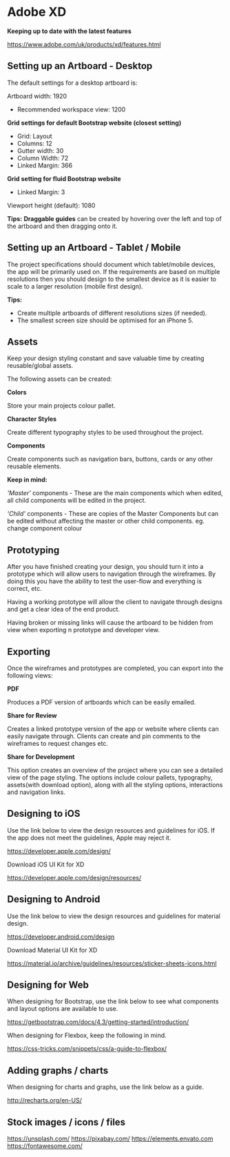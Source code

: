 # Adobe XD

**Keeping up to date with the latest features**

https://www.adobe.com/uk/products/xd/features.html


## Setting up an Artboard - Desktop

The default settings for a desktop artboard is:

Artboard width: 1920
- Recommended workspace view: 1200

**Grid settings for default Bootstrap website (closest setting)**
* Grid: Layout
* Columns: 12
* Gutter width: 30
* Column Width: 72
* Linked Margin: 366


**Grid setting for fluid Bootstrap website**
* Linked Margin: 3


Viewport height (default): 1080


**Tips:**
**Draggable guides** can be created by hovering over the left and top of the artboard and then dragging onto it.


## Setting up an Artboard - Tablet / Mobile

The project specifications should document which tablet/mobile devices, the app will be primarily used on.
If the requirements are based on multiple resolutions then you should design to the smallest device as it is easier to scale to a larger resolution (mobile first design).


**Tips:**
- Create multiple artboards of different resolutions sizes (if needed).
- The smallest screen size should be optimised for an iPhone 5.


## Assets

Keep your design styling constant and save valuable time by creating reusable/global assets.

The following assets can be created:

**Colors**

Store your main projects colour pallet.


**Character Styles**

Create different typography styles to be used throughout the project.


**Components**

Create components such as navigation bars, buttons, cards or any other reusable elements.


**Keep in mind:**

_'Master'_ components - These are the main components which when edited, all child components will be edited in the project.

_'Child'_ components - These are copies of the Master Components but can be edited without affecting the master or other child components. eg. change component colour


## Prototyping

After you have finished creating your design, you should turn it into a prototype which will allow users to navigation through the wireframes. By doing this you have the ability to test the user-flow and everything is correct, etc.

Having a working prototype will allow the client to navigate through designs and get a clear idea of the end product.

Having broken or missing links will cause the artboard to be hidden from view when exporting n prototype and developer view.


## Exporting

Once the wireframes and prototypes are completed, you can export into the following views:

**PDF**

Produces a PDF version of artboards which can be easily emailed.


**Share for Review**

Creates a linked prototype version of the app or website where clients can easily navigate through. Clients can create and pin comments to the wireframes to request changes etc.


**Share for Development**

This option creates an overview of the project where you can see a detailed view of the page styling. The options include colour pallets, typography, assets(with download option), along with all the styling options, interactions and navigation links.


## Designing to iOS

Use the link below to view the design resources and guidelines for iOS. If the app does not meet the guidelines, Apple may reject it.

https://developer.apple.com/design/

Download iOS UI Kit for XD

https://developer.apple.com/design/resources/


## Designing to Android

Use the link below to view the design resources and guidelines for material design.

https://developer.android.com/design

Download Material UI Kit for XD

https://material.io/archive/guidelines/resources/sticker-sheets-icons.html


## Designing for Web

When designing for Bootstrap, use the link below to see what components and layout options are available to use.

https://getbootstrap.com/docs/4.3/getting-started/introduction/

When designing for Flexbox, keep the following in mind.

https://css-tricks.com/snippets/css/a-guide-to-flexbox/


## Adding graphs / charts

When designing for charts and graphs, use the link below as a guide.

http://recharts.org/en-US/


## Stock images / icons / files
https://unsplash.com/
https://pixabay.com/
https://elements.envato.com
https://fontawesome.com/
